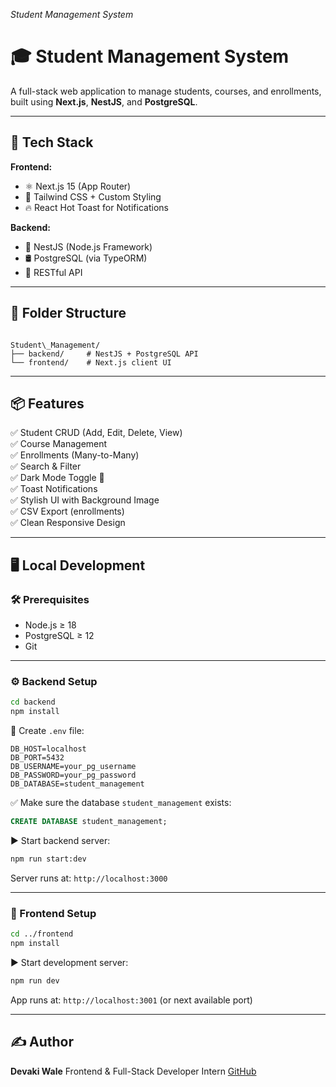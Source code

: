 

 *Student Management System*


# 🎓 Student Management System

A full-stack web application to manage students, courses, and enrollments, built using **Next.js**, **NestJS**, and **PostgreSQL**.

---

## 🚀 Tech Stack

**Frontend:**  
- ⚛️ Next.js 15 (App Router)
- 🎨 Tailwind CSS + Custom Styling
- 🔥 React Hot Toast for Notifications

**Backend:**  
- 🚀 NestJS (Node.js Framework)
- 🛢 PostgreSQL (via TypeORM)
- 🔗 RESTful API

---

## 📂 Folder Structure

```

Student\_Management/
├── backend/     # NestJS + PostgreSQL API
└── frontend/    # Next.js client UI

````

---

## 📦 Features

✅ Student CRUD (Add, Edit, Delete, View)  
✅ Course Management  
✅ Enrollments (Many-to-Many)  
✅ Search & Filter  
✅ Dark Mode Toggle 🌙  
✅ Toast Notifications  
✅ Stylish UI with Background Image  
✅ CSV Export (enrollments)  
✅ Clean Responsive Design

---

## 🖥️ Local Development

### 🛠 Prerequisites

- Node.js ≥ 18
- PostgreSQL ≥ 12
- Git

---

### ⚙️ Backend Setup

```bash
cd backend
npm install
````

📄 Create `.env` file:

```env
DB_HOST=localhost
DB_PORT=5432
DB_USERNAME=your_pg_username
DB_PASSWORD=your_pg_password
DB_DATABASE=student_management
```

✅ Make sure the database `student_management` exists:

```sql
CREATE DATABASE student_management;
```

▶️ Start backend server:

```bash
npm run start:dev
```

Server runs at: `http://localhost:3000`

---

### 🎨 Frontend Setup

```bash
cd ../frontend
npm install
```

▶️ Start development server:

```bash
npm run dev
```

App runs at: `http://localhost:3001` (or next available port)

---


## ✍️ Author

**Devaki Wale**
Frontend & Full-Stack Developer Intern
[GitHub](https://github.com/DevakiWale)


